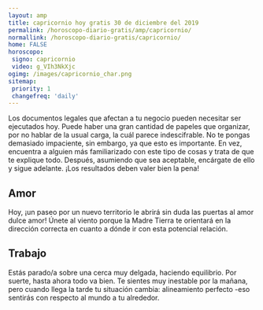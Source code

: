 ```yaml
---
layout: amp
title: capricornio hoy gratis 30 de diciembre del 2019 
permalink: /horoscopo-diario-gratis/amp/capricornio/
normallink: /horoscopo-diario-gratis/capricornio/
home: FALSE
horoscopo:
 signo: capricornio
 video: g_VIh3NkXjc
ogimg: /images/capricornio_char.png
sitemap:
 priority: 1
 changefreq: 'daily'
---
```



Los documentos legales que afectan a tu negocio pueden necesitar ser ejecutados hoy. Puede haber una gran cantidad de papeles que organizar, por no hablar de la usual carga, la cuál parece indescifrable. No te pongas demasiado impaciente, sin embargo, ya que esto es importante. En vez, encuentra a alguien más familiarizado con este tipo de cosas y trata de que te explique todo. Después, asumiendo que sea aceptable, encárgate de ello y sigue adelante. ¡Los resultados deben valer bien la pena!

## Amor

Hoy, ¡un paseo por un nuevo territorio le abrirá sin duda las puertas al amor dulce amor! Únete al viento porque la Madre Tierra te orientará en la dirección correcta en cuanto a dónde ir con esta potencial relación.

## Trabajo

Estás parado/a sobre una cerca muy delgada, haciendo equilibrio. Por suerte, hasta ahora todo va bien. Te sientes muy inestable por la mañana, pero cuando llega la tarde tu situación cambia: alineamiento perfecto -eso sentirás con respecto al mundo a tu alrededor.